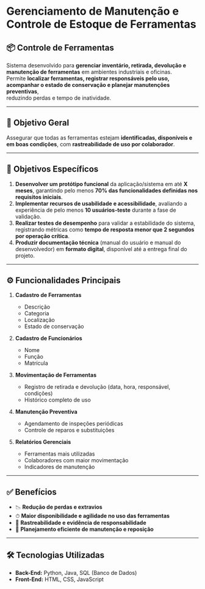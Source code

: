# **Gerenciamento de Manutenção e Controle de Estoque de Ferramentas**

## 📦 Controle de Ferramentas
Sistema desenvolvido para **gerenciar inventário, retirada, devolução e manutenção de ferramentas** em ambientes industriais e oficinas.  
Permite **localizar ferramentas, registrar responsáveis pelo uso, acompanhar o estado de conservação e planejar manutenções preventivas**,  
reduzindo perdas e tempo de inatividade.

---

## 🎯 Objetivo Geral
Assegurar que todas as ferramentas estejam **identificadas, disponíveis e em boas condições**, com **rastreabilidade de uso por colaborador**.

---

## 📝 Objetivos Específicos
1. **Desenvolver um protótipo funcional** da aplicação/sistema em até **X meses**, garantindo pelo menos **70% das funcionalidades definidas nos requisitos iniciais**.  
2. **Implementar recursos de usabilidade e acessibilidade**, avaliando a experiência de pelo menos **10 usuários-teste** durante a fase de validação.  
3. **Realizar testes de desempenho** para validar a estabilidade do sistema, registrando métricas como **tempo de resposta menor que 2 segundos por operação crítica**.  
4. **Produzir documentação técnica** (manual do usuário e manual do desenvolvedor) em **formato digital**, disponível até a entrega final do projeto.  

---

## ⚙️ Funcionalidades Principais
1. **Cadastro de Ferramentas**  
   - Descrição  
   - Categoria  
   - Localização  
   - Estado de conservação  

2. **Cadastro de Funcionários**  
   - Nome  
   - Função  
   - Matrícula  

3. **Movimentação de Ferramentas**  
   - Registro de retirada e devolução (data, hora, responsável, condições)  
   - Histórico completo de uso  

4. **Manutenção Preventiva**  
   - Agendamento de inspeções periódicas  
   - Controle de reparos e substituições  

5. **Relatórios Gerenciais**  
   - Ferramentas mais utilizadas  
   - Colaboradores com maior movimentação  
   - Indicadores de manutenção  

---

## ✅ Benefícios
- 📉 **Redução de perdas e extravios**  
- ⏱ **Maior disponibilidade e agilidade no uso das ferramentas**  
- 🧾 **Rastreabilidade e evidência de responsabilidade**  
- 🔧 **Planejamento eficiente de manutenção e reposição**  

---

## 🛠 Tecnologias Utilizadas
- **Back-End:** Python, Java, SQL (Banco de Dados)  
- **Front-End:** HTML, CSS, JavaScript  
